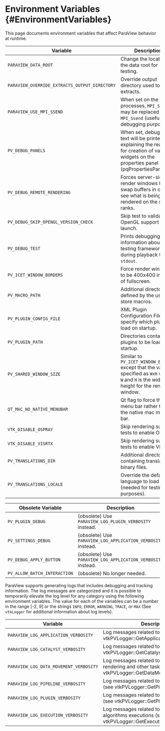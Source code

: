 Environment Variables       {#EnvironmentVariables}
=====================

This page documents environment variables that affect ParaView behavior at
runtime.

Variable | Description
---------|---------------------------------------------------------
`PARAVIEW_DATA_ROOT`  | Change the location of the data root for testing.
`PARAVIEW_OVERRIDE_EXTRACTS_OUTPUT_DIRECTORY` | Override output directory used to save extracts.
`PARAVIEW_USE_MPI_SSEND` | When set on the server processes, `MPI_Send` may be replaced with `MPI_Ssend` (useful for debugging purposes).
`PV_DEBUG_PANELS` | When set, debugging text will be printed out explaining the reason for creation of various widgets on the properties panel (pqPropertiesPanel).
`PV_DEBUG_REMOTE_RENDERING` | Forces server-side render windows to swap buffers in order to see what is being rendered on the server ranks.
`PV_DEBUG_SKIP_OPENGL_VERSION_CHECK` | Skip test to validate OpenGL support at launch.
`PV_DEBUG_TEST` | Prints debugging information about the testing framework during playback to `stdout`.
`PV_ICET_WINDOW_BORDERS` | Force render windows to be 400x400 instead of fullscreen.
`PV_MACRO_PATH` | Additional directories defined by the user to store macros.
`PV_PLUGIN_CONFIG_FILE` | XML Plugin Configuration Files to specify which plugin to load on startup.
`PV_PLUGIN_PATH` | Directories containing plugins to be loaded on startup.
`PV_SHARED_WINDOW_SIZE`  | Similar to `PV_ICET_WINDOW_BORDERS` except that the value is specified as `WxH` where `W` and `H` is the width and height for the render window.
`QT_MAC_NO_NATIVE_MENUBAR` | Qt flag to force the Qt menu bar rather than the native mac menu bar.
`VTK_DISABLE_OSPRAY` | Skip rendering support tests to enable OSPRay.
`VTK_DISABLE_VISRTX` | Skip rendering support tests to enable VisRTX.
`PV_TRANSLATIONS_DIR` | Additional directories containing translations binary files.
`PV_TRANSLATIONS_LOCALE` | Override the default language to load (needed for testing purposes).

Obsolete Variable | Description
---------|---------------------------------------------------------
`PV_PLUGIN_DEBUG` | (obsolete) Use `PARAVIEW_LOG_PLUGIN_VERBOSITY` instead.
`PV_SETTINGS_DEBUG` | (obsolete) Use `PARAVIEW_LOG_APPLICATION_VERBOSITY` instead.
`PV_DEBUG_APPLY_BUTTON` | (obsolete) Use `PARAVIEW_LOG_APPLICATION_VERBOSITY` instead.
`PV_ALLOW_BATCH_INTERACTION` | (obsolete) No longer needed.

ParaView supports generating logs that includes debugging and tracking
information. The log messages are categorized and it is possible to temporarily
elevate the log level for any category using the following environment
variables. The value for each of the variables can be a number in the range
[-2, 9] or the strings `INFO`, `ERROR`, `WARNING`, `TRACE`, or `MAX` (See
`vtkLogger` for additional information about log levels).

Variable | Description
---------|-----------------------------------------
`PARAVIEW_LOG_APPLICATION_VERBOSITY` | Log messages related to the application (see vtkPVLogger::GetApplicationVerbosity())
`PARAVIEW_LOG_CATALYST_VERBOSITY` | Log messages related to Catalyst (see vtkPVLogger::GetCatalystVerbosity())
`PARAVIEW_LOG_DATA_MOVEMENT_VERBOSITY` | Log messages related to data movement for rendering and other tasks (see vtkPVLogger::GetDataMovementVerbosity())
`PARAVIEW_LOG_PIPELINE_VERBOSITY`  | Log messages related to Pipeline execution (see vtkPVLogger::GetPipelineVerbosity())
`PARAVIEW_LOG_PLUGIN_VERBOSITY` | Log messages related to ParaView plugins (see vtkPVLogger::GetPluginVerbosity())
`PARAVIEW_LOG_EXECUTION_VERBOSITY` | Log messages related to ParaView algorithms executions (see vtkPVLogger::GetExecutionVerbosity())
